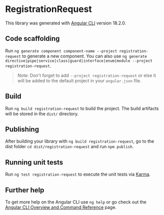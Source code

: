 # RegistrationRequest

This library was generated with [Angular CLI](https://github.com/angular/angular-cli) version 18.2.0.

## Code scaffolding

Run `ng generate component component-name --project registration-request` to generate a new component. You can also use `ng generate directive|pipe|service|class|guard|interface|enum|module --project registration-request`.

> Note: Don't forget to add `--project registration-request` or else it will be added to the default project in your `angular.json` file.

## Build

Run `ng build registration-request` to build the project. The build artifacts will be stored in the `dist/` directory.

## Publishing

After building your library with `ng build registration-request`, go to the dist folder `cd dist/registration-request` and run `npm publish`.

## Running unit tests

Run `ng test registration-request` to execute the unit tests via [Karma](https://karma-runner.github.io).

## Further help

To get more help on the Angular CLI use `ng help` or go check out the [Angular CLI Overview and Command Reference](https://angular.dev/tools/cli) page.
